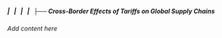 ##### |   |   |   |   ├── Cross-Border Effects of Tariffs on Global Supply Chains

*Add content here*